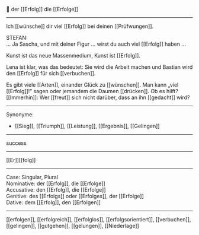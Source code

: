 🔵 der [[Erfolg]]
die [[Erfolge]]

---
Ich [[wünsche]] dir viel [[Erfolg]] bei deinen [[Prüfwungen]].

STEFAN: … Ja Sascha, und mit deiner Figur ... wirst du auch viel [[Erfolg]] haben …  

Kunst ist das neue Massenmedium, Kunst ist [[Erfolg]].

Lena ist klar, was das bedeutet: Sie wird die Arbeit machen und Bastian wird den [[Erfolg]] für sich [[verbuchen]]. 

Es gibt viele [[Arten]], einander Glück zu [[wünschen]]. Man kann „viel [[Erfolg]]!“ sagen oder jemandem die Daumen [[drücken]]. Ob es hilft? [[Immerhin]]: Wer [[freut]] sich nicht darüber, dass an ihn [[gedacht]] wird?


---
Synonyme:
- [[Sieg]], [[Triumph]], [[Leistung]], [[Ergebnis]], [[Gelingen]]

---
success

---
[[Er]][[folg]]

---
Case: Singular, Plural  
Nominative: der [[Erfolg]], die [[Erfolge]]  
Accusative: den [[Erfolg]], die [[Erfolge]]  
Genitive: des [[Erfolgs]] oder [[Erfolges]], der [[Erfolge]]  
Dative: dem [[Erfolg]], den [[Erfolgen]] 

---
[[erfolgen]], [[erfolgreich]], [[erfolglos]], [[erfolgsorientiert]], [[verbuchen]], [[gelingen]], [[gutgehen]], [[gelungen]], [[Niederlage]]